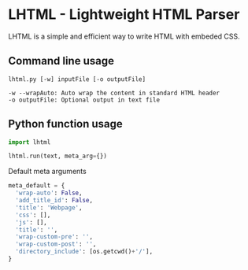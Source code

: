 # LHTML - Lightweight HTML Parser

LHTML is a simple and efficient way to write HTML with embeded CSS.

## Command line usage

```
lhtml.py [-w] inputFile [-o outputFile]

-w --wrapAuto: Auto wrap the content in standard HTML header
-o outputFile: Optional output in text file
```

## Python function usage

```python
import lhtml

lhtml.run(text, meta_arg={})
```

Default meta arguments
```python
meta_default = {
  'wrap-auto': False,
  'add_title_id': False,
  'title': 'Webpage',
  'css': [],
  'js': [],
  'title': '',
  'wrap-custom-pre': '',
  'wrap-custom-post': '',
  'directory_include': [os.getcwd()+'/'],  
}
```